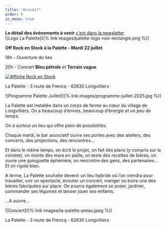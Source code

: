 ```yaml
---
title: "Accueil"
order: 0
in_menu: true
---
```

<div id="fb-root"></div>
<script async defer crossorigin="anonymous" src="https://connect.facebook.net/fr_FR/sdk.js#xfbml=1&version=v23.0"></script>

**Le détail des événements à venir** <a href="https://mailchi.mp/lapalette.org/lagazetteno3-2032?e=202a69079a" target="_blank">c'est dans la newsletter</a>
<br>
![Logo La Palette]({% link images/palette-logo-noir-rectangle.png %})
<br>

**Off Rock en Stock à la Palette - Mardi 22 juillet**

18h - Ouverture du lieu

20h - Concert **Bleu pétrole** et **Terrain vague**

<a href="https://www.facebook.com/events/1125913702681937" target="_blank">
  <img src="{% link images/rock-en-stock-monte-le-son.jpg %}" alt="Affiche Rock en Stock">
</a>

La Palette - 3 route de Frencq - 62630 Longvilliers

![Programme Palette Juillet]({% link images/programme-juillet-2025.jpg %})
<br>

La Palette est installée dans un corps de ferme au cœur du village de Longvilliers.
On a beaucoup d’envies, beaucoup d’énergie et un peu de temps.  

On a surtout un lieu qui offre plein de possibilités.

Chaque mardi, le bar associatif ouvre ses portes avec des ateliers, des concerts, des projections, des rencontres...

Et dans le même temps, on écrit le projet, on fait des plans (y compris sur la comète), on monte des murs en paille, on teste des recettes de bières, on ouvre une guinguette éphémère, on rencontre des gens, des partenaires…
Et on rigole bien.

A terme, La Palette souhaite devenir un lieu hybride où l’on viendra pour travailler, voir un spectacle, écouter un concert, manger ou boire une des bières fabriquées sur place. On pourra également se poser, jardiner, commander ses légumes et laisser jouer ses enfants. 

…A suivre…

<div class="fb-page" 
data-href="https://www.facebook.com/profile.php?id=100090895787563"
data-width="380" 
data-hide-cover="false"
data-show-facepile="false"></div>

![Concert]({% link images/la-palette-preau.jpeg %})



La Palette - 3 route de Frencq - 62630 Longvilliers 